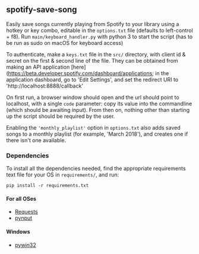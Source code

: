 ## spotify-save-song
Easily save songs currently playing from Spotify to your library using a hotkey or key combo, editable in the `options.txt` file (defaults to left-control + f8). Run `main/keyboard_handler.py` with python 3 to start the script (has to be run as sudo on macOS for keyboard access)

To authenticate, make a `keys.txt` file in the `src/` directory, with client id & secret on the first & second line of the file. They can be obtained from making an API application [here](https://beta.developer.spotify.com/dashboard/applications; in the application dashboard, go to 'Edit Settings', and set the redirect URI to 'http://localhost:8888/callback'

On first run, a browser window should open and the url should point to localhost, with a single `code` parameter: copy its value into the commandline (which should be awaiting input). From then on, nothing other than starting up the script should be required by the user.

Enabling the `'monthly_playlist'` option in `options.txt` also adds saved songs to a monthly playlist (for example, 'March 2018'), and creates one if there isn't one available.

### Dependencies

To install all the dependencies needed, find the appropriate requirements text file for your OS in `requirements/`, and run:

`pip install -r requirements.txt`

#### For all OSes

- [Requests](http://docs.python-requests.org/en/master/)
- [pynput](https://pythonhosted.org/pynput/)

#### Windows

- [pywin32](https://pypi.python.org/pypi/pywin32)
